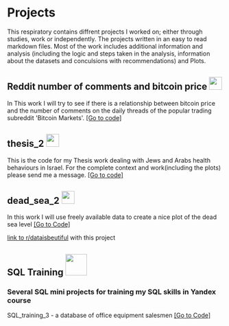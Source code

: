 # Projects
This respiratory contains diffrent projects I worked on; either through studies, work or independently.
The projects written in an easy to read markdown files. Most of the work includes additional information and analysis (including the logic and steps taken in the analysis, information about the datasets and conculsions with recommendations) and Plots.

##   Reddit number of comments and bitcoin price <img src="https://cdn.jsdelivr.net/gh/devicons/devicon/icons/python/python-original-wordmark.svg" width="30px" height="30px" />
In This work I will try to see if there is a relationship between bitcoin price and the number of comments on the daily threads of the popular trading subreddit 'Bitcoin Markets'.
[[Go to code]](https://github.com/polarteddybear/Projects/blob/main/Reddit%20number%20of%20comments%20and%20bitcoin%20price.ipynb)

## thesis_2 <img src="https://cdn.jsdelivr.net/gh/devicons/devicon/icons/rstudio/rstudio-original.svg" width="30px" height="30px" />
This is the code for my Thesis work dealing with Jews and Arabs health behaviours in Israel. For the complete context and work(including the plots) please send me a message.
[[Go to code]](https://github.com/polarteddybear/Projects/blob/main/theasis_2.Rmd)

## dead_sea_2 <img src="https://cdn.jsdelivr.net/gh/devicons/devicon/icons/python/python-original-wordmark.svg" width="30px" height="30px" />
In this work I will use freely available data to create a nice plot of the dead sea level [[Go to Code]](https://github.com/polarteddybear/Projects/blob/main/dead_sea_2.ipynb)

[link to r/dataisbeutiful](https://www.reddit.com/r/dataisbeautiful/comments/qtmshs/dead_sea_surface_levels_19762021_oc/) with this project

## SQL Training <img src="https://cdn.jsdelivr.net/gh/devicons/devicon/icons/sqlalchemy/sqlalchemy-original.svg" width="50px" height="50px">
### Several SQL mini projects for training my SQL skills in Yandex course
SQL_training_3 - a database of office equipment salesmen [[Go to Code]](https://github.com/polarteddybear/Projects/blob/main/SQL_training_3.ipynb)
 
